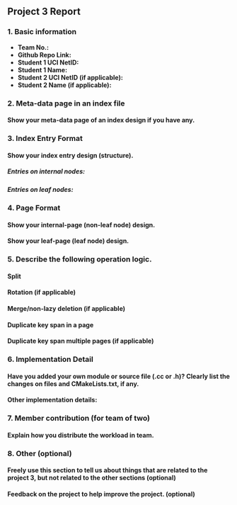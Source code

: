 ## Project 3 Report

### 1. Basic information

- **Team No.:**
- **Github Repo Link:**
- **Student 1 UCI NetID:**
- **Student 1 Name:**
- **Student 2 UCI NetID (if applicable):**
- **Student 2 Name (if applicable):**

### 2. Meta-data page in an index file

#### Show your meta-data page of an index design if you have any.

### 3. Index Entry Format

#### Show your index entry design (structure).

##### Entries on internal nodes:

##### Entries on leaf nodes:

### 4. Page Format

#### Show your internal-page (non-leaf node) design.

#### Show your leaf-page (leaf node) design.

### 5. Describe the following operation logic.

#### Split

#### Rotation (if applicable)

#### Merge/non-lazy deletion (if applicable)

#### Duplicate key span in a page

#### Duplicate key span multiple pages (if applicable)

### 6. Implementation Detail

#### Have you added your own module or source file (.cc or .h)? Clearly list the changes on files and CMakeLists.txt, if any.

#### Other implementation details:

### 7. Member contribution (for team of two)

#### Explain how you distribute the workload in team.

### 8. Other (optional)

#### Freely use this section to tell us about things that are related to the project 3, but not related to the other sections (optional)

#### Feedback on the project to help improve the project. (optional)
